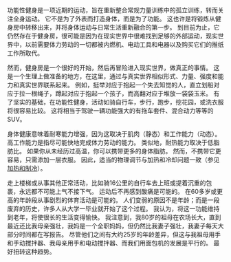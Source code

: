 功能性健身是一项近期的运动，旨在重新整合常规力量训练中的孤立训练，转而关注全身运动。
它不是为了外表而打造身体，而是为了功能。
这也许是将锻炼从健身房中转移出来，并将身体运动与日常生活重新融合的第一步。
到目前为止，它仍然存在于健身房，很可能是因为在现实世界中很难找到足够的外部运动，现实世界中，以前需要体力劳动的一切都被内燃机、电动工具和电器以及购买它们的推纸工作所取代。

然而，健身房是一个很好的开始，然后再冒险进入现实世界，做真正的事情。
这是一个生理上做准备的地方，在这里，通过与真实世界相似形式、力量、强度和能力和真实世界联系起来。
例如，挺举对应于抱起一个失去知觉的人，直立划船对应于拉一根绳子，蹲起对应于抱起一个孩子，而高翻对应于堆放一袋袋玉米。
有了坚实的基础，在功能性健身，活动如骑自行车，步行，跑步，挖花园，或洗衣服将很容易比较。
这将相当于驾驶一辆功能强大的有拖车套件、混合动力等等的SUV。

身体健康意味着耐寒能力增强，因为这取决于肌肉（静态）和工作能力（动态）。
高工作能力是指尽可能快地完成体力劳动的能力。
类似地，耐热能力取决于低脂肪比。
如果你从未经历过高温，你可以携带更多的身体脂肪。
然而，不携带它更容易，只需添加一层衣服。
因此，适当的物理调节与加热和冷却问题一致（参见[加热和制冷]()）。

走上楼梯或从事其他正常活动，比如骑16公里的自行车去上班或提着沉重的包裹，永远都不可能上气不接下气。
运动后不再感到酸痛是可能的。
在60多岁或更高的年龄段从事剧烈的体育活动是可能的。
人们变弱的原因不是年龄；而是一段废弃的历史，许多人从大学一毕业就开始了这个过程。
我认为，将这一功能维持到老年，将使很长的生活变得愉快。
我注意到，我80岁的祖母在农场长大，直到最近还比我母亲强壮，我妈是一个全职妈妈，但仍然比我妻子强壮，我妻子每天大部分时间都在写报告。
尽管他们之间有大约25岁的年龄差异，但这与我祖母用手和手动搅拌器、我母亲用手和电动搅拌器、而我们用面包机的发展是平行的。
最好扭转这种趋势。
